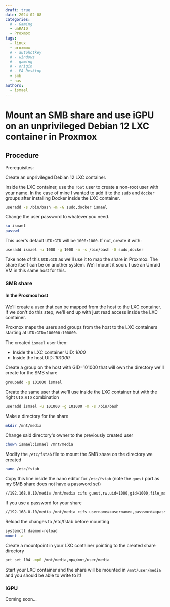 ```yaml
---
draft: true
date: 2024-02-08
categories:
  # - Gaming
  - unRAID
  - Proxmox
tags:
  - linux
  - proxmox
  # - autohotkey
  # - windows
  # - gaming
  # - origin
  # - EA Desktop
  - smb
  - nas
authors:
  - ismael
---
```


# Mount an SMB share and use iGPU on an unprivileged Debian 12 LXC container in Proxmox

## Procedure

Prerequisites:

Create an unprivileged Debian 12 LXC container.

Inside the LXC container, use the `root` user to create a non-root user with your name. In the case of mine I wanted to add it to the ``sudo`` and ``docker`` groups after installing Docker inside the LXC container.

<!-- more -->
``` bash
useradd -s /bin/bash -m -G sudo,docker ismael
```

Change the user password to whatever you need.

``` bash
su ismael
passwd
```

This user's default `UID:GID` will be `1000:1000`. If not, create it with:

``` bash
useradd ismael -u 1000 -g 1000 -m -s /bin/bash -G sudo,docker
```

Take note of this `UID:GID` as we'll use it to map the share in Proxmox. The share itself can be on another system. We'll mount it soon. I use an Unraid VM in this same host for this.

### SMB share

#### In the Proxmox host

We'll create a user that can be mapped from the host to the LXC container. If we don't do this step, we'll end up with just read access inside the LXC container.

Proxmox maps the users and groups from the host to the LXC containers starting at `UID:GID`=`100000:100000`.

The created `ismael` user then:

- Inside the LXC container UID: _1000_
- Inside the host UID: _101000_

Create a group on the host with GID=101000 that will own the directory we'll create for the SMB share

``` bash
groupadd -g 101000 ismael
```

Create the same user that we'll use inside the LXC container but with the right `UID:GID` combination

``` bash
useradd ismael -u 101000 -g 101000 -m -s /bin/bash
```

Make a directory for the share

``` bash
mkdir /mnt/media
```

Change said directory's owner to the previously created user

``` bash
chown ismael:ismael /mnt/media
```

Modify the `/etc/fstab` file to mount the SMB share on the directory we created

``` bash
nano /etc/fstab
```

Copy this line inside the nano editor for `/etc/fstab` (note the `guest` part as my SMB share does not have a password set)

``` bash
//192.168.0.10/media /mnt/media cifs guest,rw,uid=1000,gid=1000,file_mode=0777,dir_mode=0777 0 0
```

If you use a password for your share

``` bash
//192.168.0.10/media /mnt/media cifs username=<username>,password=<password>,rw,uid=1000,gid=1000,file_mode=0777,dir_mode=0777 0 0
```

Reload the changes to /etc/fstab before mounting

``` bash
systemctl daemon-reload
mount -a
```

Create a mountpoint in your LXC container pointing to the created share directory

``` bash
pct set 104 -mp0 /mnt/media,mp=/mnt/user/media
```

Start your LXC container and the share will be mounted in `/mnt/user/media` and you should be able to write to it!

### iGPU

Coming soon...
